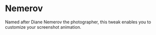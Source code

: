 # Nemerov

Named after Diane Nemerov the photographer, this tweak enables you to customize your screenshot animation.